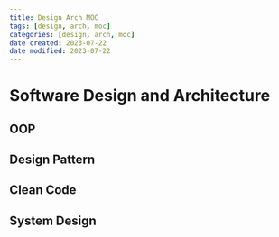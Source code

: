 ```yaml
---
title: Design Arch MOC
tags: [design, arch, moc]
categories: [design, arch, moc]
date created: 2023-07-22
date modified: 2023-07-22
---
```


# Software Design and Architecture

## OOP

## Design Pattern

## Clean Code

## System Design

